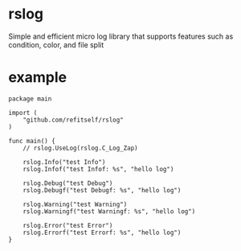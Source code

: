 # rslog
Simple and efficient micro log library that supports features such as condition, color, and file split

# example
```
package main

import (
    "github.com/refitself/rslog"
)

func main() {
    // rslog.UseLog(rslog.C_Log_Zap)

    rslog.Info("test Info")
    rslog.Infof("test Infof: %s", "hello log")

    rslog.Debug("test Debug")
    rslog.Debugf("test Debugf: %s", "hello log")

    rslog.Warning("test Warning")
    rslog.Warningf("test Warningf: %s", "hello log")

    rslog.Error("test Error")
    rslog.Errorf("test Errorf: %s", "hello log")
}
```